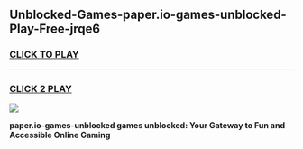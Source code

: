 
## Unblocked-Games-paper.io-games-unblocked-Play-Free-jrqe6
<h3>
<a href="https://premium76.site?title=paper.io-games-unblocked&ref=10A">CLICK TO PLAY</a></h3>
<hr>

<h3>
<a href="https://premium76.site?title=paper.io-games-unblocked&ref=10A">CLICK 2 PLAY</a>
  
</h3>

<a href="https://premium76.site?title=paper.io-games-unblocked&ref=10A"><img src="https://clearcache.store/games.png"></a>


**paper.io-games-unblocked games unblocked: Your Gateway to Fun and Accessible Online Gaming**
